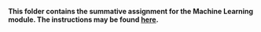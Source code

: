 **This folder contains the summative assignment for the Machine Learning module. The instructions may be found [here]().**
